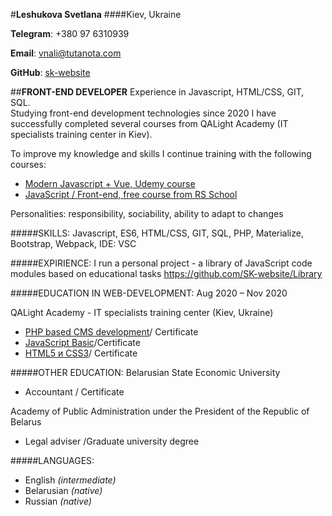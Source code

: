 #**Leshukova Svetlana**
####Kiev, Ukraine

**Telegram**: +380 97 6310939

**Email**: vnali@tutanota.com

**GitHub**: [sk-website](https://github.com/SK-website)

##**FRONT-END DEVELOPER**
Experience in Javascript, HTML/CSS, GIT, SQL.  
Studying front-end development technologies since 2020 I have  successfully completed several courses from QALight Academy (IT specialists training center in Kiev). 

To improve my knowledge and skills I continue training with the following courses:
* [Modern Javascript + Vue,  Udemy course](https://www.udemy.com/course/modern-javascript-from-beginning)
* [JavaScript / Front-end, free course from RS School](https://rs.school/js/)

Personalities:  responsibility, sociability, ability to adapt to changes

#####SKILLS:
Javascript, ES6,  HTML/CSS, GIT, SQL, PHP, Materialize, Bootstrap, Webpack, IDE: VSC

#####EXPIRIENCE:
I run a personal project - a library of JavaScript code modules based on educational tasks https://github.com/SK-website/Library  

#####EDUCATION IN WEB-DEVELOPMENT:
Aug 2020 – Nov 2020 

QALight Academy - IT specialists training center (Kiev, Ukraine)

* [PHP based CMS development](https://qalight.ua/ru/kursy/backend/php/)/ Certificate 
* [JavaScript Basic](https://qalight.ua/ru/kursy/frontend/javascript-beginners/)/Certificate 
* [HTML5 и CSS3](https://qalight.ua/ru/kursy/frontend/html-css/)/ Certificate 

#####OTHER EDUCATION:
Belarusian State Economic University
* Accountant / Certificate

Academy of Public Administration under the President of the Republic of Belarus
* Legal adviser /Graduate university degree 

#####LANGUAGES:
* English *(intermediate)*
* Belarusian *(native)*
* Russian *(native)*
